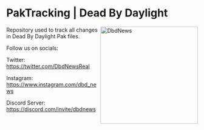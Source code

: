 # PakTracking | Dead By Daylight
<img src="https://i.imgur.com/JeL3xbq.jpg" align="right" alt="DbdNews" width="256" height="256">

Repository used to track all changes in Dead By Daylight Pak files.

Follow us on socials:

Twitter: https://twitter.com/DbdNewsReal

Instagram: https://www.instagram.com/dbd_news

Discord Server: https://discord.com/invite/dbdnews
